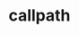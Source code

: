 ---
title: "callpath"
layout: cache
categories: [package, develop]
meta: {"compilers": ["gcc@11.4.0"], "num_specs": 11, "num_specs_by_stack": {"root": 11, "tutorial": 11}, "oss": ["ubuntu22.04"], "platforms": ["linux"], "stacks": ["root", "tutorial"], "targets": ["x86_64_v3"], "versions": ["1.0.4"]}
spec_details: [{"compiler": "gcc@11.4.0", "hash": "47en7pbdghmxtrwzpy7fhyrfaipubsmn", "os": "ubuntu22.04", "platform": "linux", "size": "-", "stacks": ["root", "tutorial"], "target": "x86_64_v3", "variants": ["build_system=cmake", "build_type=Release", "generator=make", "~ipo"], "versions": ["1.0.4"]}, {"compiler": "gcc@11.4.0", "hash": "6qr55fxixbhrw6z5xpvknwgvpbrkx65x", "os": "ubuntu22.04", "platform": "linux", "size": "-", "stacks": ["root", "tutorial"], "target": "x86_64_v3", "variants": ["build_system=cmake", "build_type=Release", "generator=make", "~ipo"], "versions": ["1.0.4"]}, {"compiler": "gcc@11.4.0", "hash": "akwhyfq6ivcxcu2jolyn7fpfajipbole", "os": "ubuntu22.04", "platform": "linux", "size": "-", "stacks": ["root", "tutorial"], "target": "x86_64_v3", "variants": ["build_system=cmake", "build_type=Release", "generator=make", "~ipo"], "versions": ["1.0.4"]}, {"compiler": "gcc@11.4.0", "hash": "cf7ytz2fyboqtun3ysjjq2abrp6aqte2", "os": "ubuntu22.04", "platform": "linux", "size": "-", "stacks": ["root", "tutorial"], "target": "x86_64_v3", "variants": ["build_system=cmake", "build_type=Release", "generator=make", "~ipo"], "versions": ["1.0.4"]}, {"compiler": "gcc@11.4.0", "hash": "j5nsf4bit4pxyazhp43hjfkfnkre6dva", "os": "ubuntu22.04", "platform": "linux", "size": "-", "stacks": ["root", "tutorial"], "target": "x86_64_v3", "variants": ["build_system=cmake", "build_type=Release", "generator=make", "~ipo"], "versions": ["1.0.4"]}, {"compiler": "gcc@11.4.0", "hash": "luh3hgdkkb3d6xuyfggetgq6rgzierdk", "os": "ubuntu22.04", "platform": "linux", "size": "-", "stacks": ["root", "tutorial"], "target": "x86_64_v3", "variants": ["build_system=cmake", "build_type=Release", "generator=make", "~ipo"], "versions": ["1.0.4"]}, {"compiler": "gcc@11.4.0", "hash": "q6vz5ykpjpz5bjdy74hsoscik4wwq7be", "os": "ubuntu22.04", "platform": "linux", "size": "-", "stacks": ["root", "tutorial"], "target": "x86_64_v3", "variants": ["build_system=cmake", "build_type=Release", "generator=make", "~ipo"], "versions": ["1.0.4"]}, {"compiler": "gcc@11.4.0", "hash": "qmea3kbhgqwvytah7hhyayd2ipo5buss", "os": "ubuntu22.04", "platform": "linux", "size": "-", "stacks": ["root", "tutorial"], "target": "x86_64_v3", "variants": ["build_system=cmake", "build_type=Release", "generator=make", "~ipo"], "versions": ["1.0.4"]}, {"compiler": "gcc@11.4.0", "hash": "swmzpomfq2aqqpgu7gtfqte4gvwbvvkc", "os": "ubuntu22.04", "platform": "linux", "size": "-", "stacks": ["root", "tutorial"], "target": "x86_64_v3", "variants": ["build_system=cmake", "build_type=Release", "generator=make", "~ipo"], "versions": ["1.0.4"]}, {"compiler": "gcc@11.4.0", "hash": "vpapplwsl3uzfjvfd5m56vhdlovmvur3", "os": "ubuntu22.04", "platform": "linux", "size": "-", "stacks": ["root", "tutorial"], "target": "x86_64_v3", "variants": ["build_system=cmake", "build_type=Release", "generator=make", "~ipo"], "versions": ["1.0.4"]}, {"compiler": "gcc@11.4.0", "hash": "wimletdsncybb4jfixdybantnrpwiv25", "os": "ubuntu22.04", "platform": "linux", "size": "-", "stacks": ["root", "tutorial"], "target": "x86_64_v3", "variants": ["build_system=cmake", "build_type=Release", "generator=make", "~ipo"], "versions": ["1.0.4"]}]
---